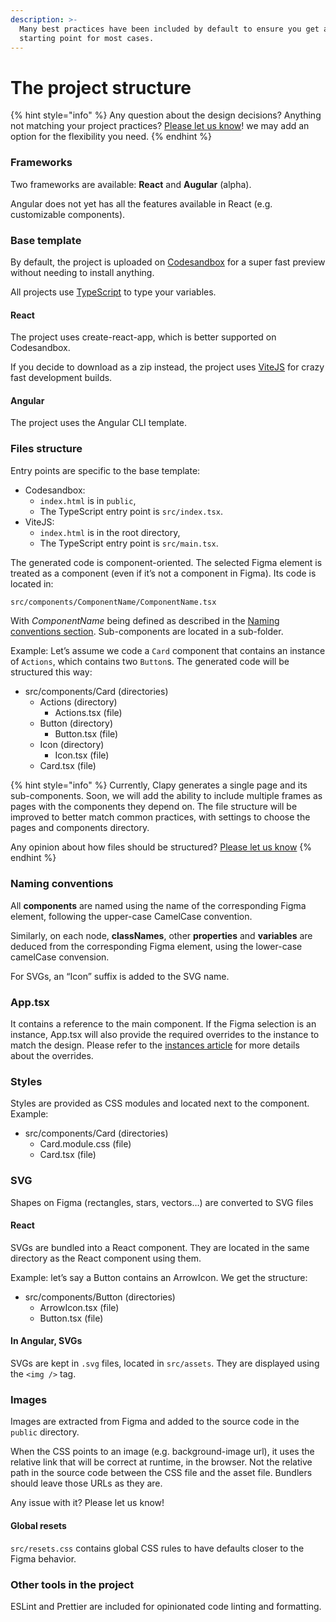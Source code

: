 ```yaml
---
description: >-
  Many best practices have been included by default to ensure you get a good
  starting point for most cases.
---
```


# The project structure

{% hint style="info" %}
Any question about the design decisions? Anything not matching your project practices? [Please let us know](https://clapy.co/contact)! we may add an option for the flexibility you need.
{% endhint %}

### Frameworks

Two frameworks are available: **React** and **Augular** (alpha).

Angular does not yet has all the features available in React (e.g. customizable components).

### Base template

By default, the project is uploaded on [Codesandbox](https://codesandbox.io/) for a super fast preview without needing to install anything.

All projects use [TypeScript](https://www.typescriptlang.org/) to type your variables.

#### React

The project uses create-react-app, which is better supported on Codesandbox.

If you decide to download as a zip instead, the project uses [ViteJS](https://vitejs.dev/) for crazy fast development builds.

#### Angular

The project uses the Angular CLI template.

### Files structure

Entry points are specific to the base template:

* Codesandbox:
  * `index.html` is in `public`,
  * The TypeScript entry point is `src/index.tsx`.
* ViteJS:
  * `index.html` is in the root directory,
  * The TypeScript entry point is `src/main.tsx`.

The generated code is component-oriented. The selected Figma element is treated as a component (even if it’s not a component in Figma). Its code is located in:

```html
src/components/ComponentName/ComponentName.tsx
```

With _ComponentName_ being defined as described in the [Naming conventions section](the-project-structure.md#naming-conventions). Sub-components are located in a sub-folder.

Example: Let’s assume we code a `Card` component that contains an instance of `Actions`, which contains two `Button`s. The generated code will be structured this way:

* src/components/Card (directories)
  * Actions (directory)
    * Actions.tsx (file)
  * Button (directory)
    * Button.tsx (file)
  * Icon (directory)
    * Icon.tsx (file)
  * Card.tsx (file)

{% hint style="info" %}
Currently, Clapy generates a single page and its sub-components. Soon, we will add the ability to include multiple frames as pages with the components they depend on. The file structure will be improved to better match common practices, with settings to choose the pages and components directory.

Any opinion about how files should be structured? [Please let us know](https://clapy.co/contact)
{% endhint %}

### Naming conventions

All **components** are named using the name of the corresponding Figma element, following the upper-case CamelCase convention.

Similarly, on each node, **classNames**, other **properties** and **variables** are deduced from the corresponding Figma element, using the lower-case camelCase convension.

For SVGs, an “Icon” suffix is added to the SVG name.

### App.tsx

It contains a reference to the main component. If the Figma selection is an instance, App.tsx will also provide the required overrides to the instance to match the design. Please refer to the [instances article](instances.md) for more details about the overrides.

### Styles

Styles are provided as CSS modules and located next to the component. Example:

* src/components/Card (directories)
  * Card.module.css (file)
  * Card.tsx (file)

### SVG

Shapes on Figma (rectangles, stars, vectors…) are converted to SVG files

#### React

SVGs are bundled into a React component. They are located in the same directory as the React component using them.

Example: let’s say a Button contains an ArrowIcon. We get the structure:

* src/components/Button (directories)
  * ArrowIcon.tsx (file)
  * Button.tsx (file)

#### In Angular, SVGs

SVGs are kept in `.svg` files, located in `src/assets`. They are displayed using the `<img />` tag.

### Images

Images are extracted from Figma and added to the source code in the `public` directory.

When the CSS points to an image (e.g. background-image url), it uses the relative link that will be correct at runtime, in the browser. Not the relative path in the source code between the CSS file and the asset file. Bundlers should leave those URLs as they are.

Any issue with it? Please let us know!

#### Global resets

`src/resets.css` contains global CSS rules to have defaults closer to the Figma behavior.

### Other tools in the project

ESLint and Prettier are included for opinionated code linting and formatting.
